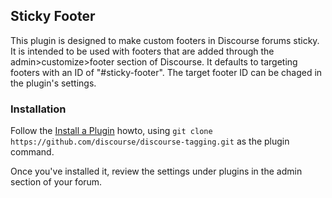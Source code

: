 ## Sticky Footer

This plugin is designed to make custom footers in Discourse forums sticky. It is
intended to be used with footers that are added through the admin>customize>footer
section of Discourse. It defaults to targeting footers with an ID of "#sticky-footer".
The target footer ID can be chaged in the plugin's settings.

### Installation

Follow the [Install a Plugin](https://meta.discourse.org/t/install-a-plugin/19157) howto, using
`git clone https://github.com/discourse/discourse-tagging.git` as the plugin command.

Once you've installed it, review the settings under plugins in the admin section of your
forum.
